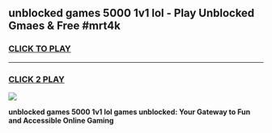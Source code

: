 
## unblocked games 5000 1v1 lol - Play Unblocked Gmaes & Free #mrt4k
<h3>
<a href="https://premium.freeplayer.one?title=unblocked_games_5000_1v1_lol&ref=03M">CLICK TO PLAY</a></h3>
<hr>

<h3>
<a href="https://premium.freeplayer.one?title=unblocked_games_5000_1v1_lol&ref=03M">CLICK 2 PLAY</a>
  
</h3>

<a href="https://premium.freeplayer.one?title=unblocked_games_5000_1v1_lol&ref=03M"><img src="https://clearcache.store/games.png"></a>


**unblocked games 5000 1v1 lol games unblocked: Your Gateway to Fun and Accessible Online Gaming**
